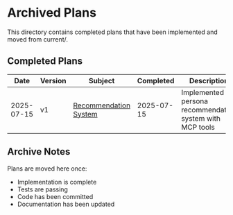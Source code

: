 # Archived Plans

This directory contains completed plans that have been implemented and moved from current/.

## Completed Plans

| Date | Version | Subject | Completed | Description |
|------|---------|---------|-----------|-------------|
| 2025-07-15 | v1 | [Recommendation System](./2025-07-15-v1-recommendation-system.md) | 2025-07-15 | Implemented persona recommendation system with MCP tools |

## Archive Notes

Plans are moved here once:
- Implementation is complete
- Tests are passing
- Code has been committed
- Documentation has been updated
